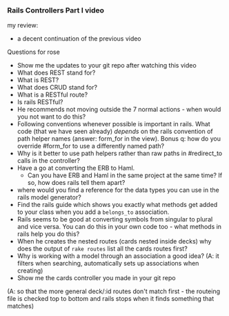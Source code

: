 ### Rails Controllers Part I video

my review:

* a decent continuation of the previous video

Questions for rose

* Show me the updates to your git repo after watching this video
* What does REST stand for?
* What is REST?
* What does CRUD stand for?
* What is a RESTful route?
* Is rails RESTful?
* He recommends not moving outside the 7 normal actions - when would you not want to do this?
* Following conventions whenever possible is important in rails. What code (that we have seen already) _depends_ on the  rails convention of path helper names (answer: form_for in the view). Bonus q: how do you override #form_for to use a differently named path?
* Why is it better to use path helpers rather than raw paths in #redirect_to calls in the controller?
* Have a go at converting the ERB to Haml.
    * Can you have ERB and Haml in the same project at the same time? If so, how does rails tell them apart?
* where would you find a reference for the data types you can use in the rails model generator?
* Find the rails guide which shows you exactly what methods get added to your class when you add a `belongs_to` association.
* Rails seems to be good at converting symbols from singular to plural and vice versa. You can do this in your own code too - what methods in rails help you do this?
* When he creates the nested routes (cards nested inside decks) why does the output of `rake routes` list all the cards routes first?
* Why is working with a model through an association a good idea? (A: it filters when searching, automatically sets up associations when creating)
* Show me the cards controller you made in your git repo

(A: so that the more general deck/:id routes don't match first - the routeing file is checked top to bottom and rails stops when it finds something that matches)


